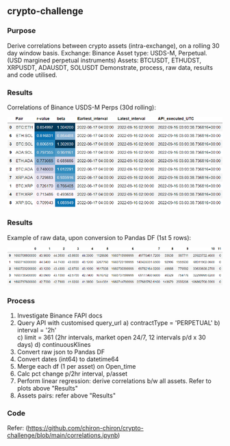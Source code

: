 ## crypto-challenge

### Purpose
Derive correlations between crypto assets (intra-exchange), on a rolling 30 day window basis.
Exchange: Binance
Asset type: USDS-M, Perpetual. (USD margined perpetual instruments)
Assets: BTCUSDT, ETHUDST, XRPUSDT, ADAUSDT, SOLUSDT
Demonstrate, process, raw data, results and code utilised.


### Results
Correlations of Binance USDS-M Perps (30d rolling):

![Alt text](Images/Correlations_descending.png "Correlations of Binance USDS-M Perps (30d rolling)")


### Results
Example of raw data, upon conversion to Pandas DF (1st 5 rows):

![Alt text](Images/Eg_raw_data.png "Eg. Raw data")


### Process
1) Investigate Binance FAPI docs
2) Query API with customised query_url
    a) contractType = 'PERPETUAL'
    b) interval = '2h'  
    c) limit = 361 (2hr intervals, market open 24/7, 12 intervals p/d x 30 days)
    d) continuousKlines
3) Convert raw json to Pandas DF
4) Convert dates (int64) to datetime64
5) Merge each df (1 per asset) on Open_time
6) Calc pct change p/2hr interval, p/asset
7) Perform linear regression: derive correlations b/w all assets. Refer to plots above "Results"
8) Assets pairs: refer above "Results"


### Code
Refer: (https://github.com/chiron-chiron/crypto-challenge/blob/main/correlations.ipynb)